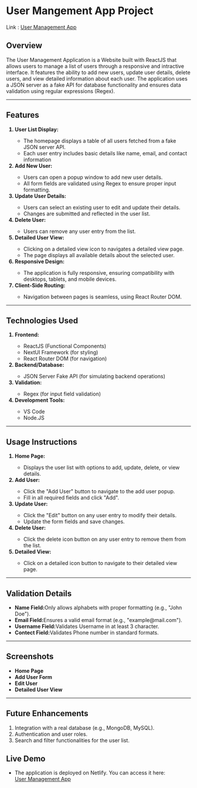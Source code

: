 <h1>User Mangement App Project</h1>
Link : <a href="https://user00management.netlify.app/" >User Management App </a>
    <h2>Overview</h2>
    <p>
      The User Management Application is a Website built with ReactJS
      that allows users to manage a list of users through a responsive and
      intractive interface. It features the ability to add new users, update user
      details, delete users, and view detailed information about each user. The
      application uses a JSON server as a fake API for database functionality
      and ensures data validation using regular expressions (Regex).
    </p>
    <hr/>
    <h2>Features</h2>
    <ol>
      <b><li>User List Display:</li></b>
      <ul>
        <li>The homepage displays a table of all users fetched from a fake JSON server API.</li>
        <li>Each user entry includes basic details like name, email, and contact information</li>
      </ul>
      <b><li>Add New User:</li></b>
      <ul>
        <li>Users can open a popup window to add new user details.</li>
        <li>All form fields are validated using Regex to ensure proper input formatting.</li>
      </ul>
      <b><li>Update User Details:</li></b>
      <ul>
        <li>Users can select an existing user to edit and update their details.</li>
        <li>Changes are submitted and reflected in the user list.</li>
      </ul>
      <b><li>Delete User:</li></b>
      <ul>
        <li>Users can remove any user entry from the list.</li>
      </ul>
      <b><li>Detailed User View:</li></b>
      <ul>
        <li>Clicking on a detailed view icon to navigates a detailed view page.</li>
        <li>The page displays all available details about the selected user.</li>
      </ul>
      <b><li>Responsive Design:</li></b>
      <ul>
        <li>The application is fully responsive, ensuring compatibility with desktops, tablets, and mobile devices.</li>
      </ul>
      <b><li>Client-Side Routing:</li></b>
      <ul>
        <li>Navigation between pages is seamless, using React Router DOM.</li>
      </ul>
    </ol>
    <hr/>
    <h2>Technologies Used</h2>
    <ol>
      <b><li>Frontend:</li></b>
      <ul>
        <li>ReactJS (Functional Components)</li>
        <li>NextUI Framework (for styling)</li>
        <li>React Router DOM (for navigation)</li>
      </ul>
      <b><li>Backend/Database:</li></b>
      <ul>
        <li>JSON Server Fake API (for simulating backend operations)</li>
      </ul>
      <b><li>Validation:</li></b>
      <ul>
      <li>Regex (for input field validation)</li>
    </ul>
      <b><li>Development Tools:</li></b>
      <ul>
        <li>VS Code</li>
        <li>Node.JS</li>
      </ul>
    </ol>
    <hr/>
    <h2>Usage Instructions</h2>
    <ol>
      <b><li>Home Page:</li></b>
      <ul>
        <li>Displays the user list with options to add, update, delete, or view details.</li>
      </ul>
      <b><li>Add User:</li></b>
      <ul>
        <li>Click the "Add User" button to navigate to the add user popup.</li>
        <li>Fill in all required fields and click "Add".</li>
      </ul>
      <b><li>Update User:</li></b>
      <ul>
        <li>Click the "Edit" button on any user entry to modify their details.</li>
        <li>Update the form fields and save changes.</li>
      </ul>
      <b><li>Delete User:</li></b>
      <ul>
        <li>Click the delete icon button on any user entry to remove them from the list.</li>
      </ul>
      <b><li>Detailed View:</li></b>
      <ul>
        <li>Click on a detailed icon button to navigate to their detailed view page.</li>
      </ul>
    </ol>
    <hr/>
    <h2>Validation Details</h2>
    <ul>
      <li><b>Name Field:</b>Only allows alphabets with proper formatting (e.g., "John Doe").</li>
      <li><b>Email Field:</b>Ensures a valid email format (e.g., "example@mail.com").</li>
      <li><b>Username Field:</b>Validates Username in at least 3 character.</li>
      <li><b>Contect Field:</b>Validates Phone number in standard formats.</li>
    </ul>
    <hr/>
    <h2>Screenshots</h2>
    <ul>
      <b><li>Home Page</li></b>
      <b><li>Add User Form</li></b>
      <b><li>Edit User</li></b>
      <b><li>Detailed User View</li></b>
    </ul>
    <hr/>
    <h2>Future Enhancements</h2>
    <ol>
      <li>Integration with a real database (e.g., MongoDB, MySQL).</li>
      <li>Authentication and user roles.</li>
      <li>Search and filter functionalities for the user list.</li>
    </ol>
    <h2>Live Demo</h2>
    <ul>
      <li>The application is deployed on Netlify. You can access it here:</li>
      <a href="https://user00management.netlify.app/" >User Management App </a>
    </ul>